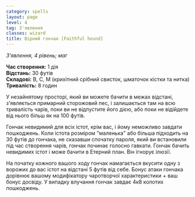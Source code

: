 ```yaml
---
category: spells
layout: page
level: 4
tag: З'явлення
classes: wizard
title: Вірний гончак [Faithful hound]
---
```


_З'явлення, 4 рівень; маг_  

**Час створення:** 1 дія    
**Відстань:** 30 футів    
**Складові:** В, С, М (крихітний срібний свисток, шматочок кістки та нитка)    
**Тривалість:** 8 годин

У незайнятому просторі, який ви можете бачити в межах відстані, з'являється примарний сторожовий пес, і залишається там на всю тривалість чарів, поки ви не відпустите його дією, або поки не відійдете від нього більш як на 100 футів.    

Гончак невидимий для всіх істот, крім вас, і йому неможливо завдати пошкоджень. Коли істота розміром "маленька" або більша підходить на 30 футів до гончака, не сказавши спочатку пароля, який ви встановили під час створення чарів, гончак починає голосно гавкати. Гончак бачить невидимих істот і може бачити в Етерний план. Він ігнорує ілюзії.    

На початку кожного вашого ходу гончак намагається вкусити одну з ворожих до вас істот на відстані 5 футів від себе. Бонус атаки гончака дорівнює вашому модифікатору чаротворчої характеристики + ваш бонус досвіду. У випадку влучання гончак завдає 4к8 колотих пошкоджень. 
